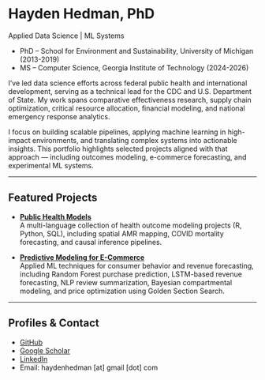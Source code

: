 # Hayden Hedman, PhD

Applied Data Science | ML Systems

- PhD – School for Environment and Sustainability, University of Michigan (2013-2019)
- MS – Computer Science, Georgia Institute of Technology (2024-2026)

I’ve led data science efforts across federal public health and international development, serving as a technical lead for the CDC and U.S. Department of State. My work spans comparative effectiveness research, supply chain optimization, critical resource allocation, financial modeling, and national emergency response analytics.

I focus on building scalable pipelines, applying machine learning in high-impact environments, and translating complex systems into actionable insights. This portfolio highlights selected projects aligned with that approach — including outcomes modeling, e-commerce forecasting, and experimental ML systems.


---

## Featured Projects

- **[Public Health Models](https://github.com/h-hedman/public-health-models)**  
  A multi-language collection of health outcome modeling projects (R, Python, SQL), including spatial AMR mapping, COVID mortality forecasting, and causal inference pipelines.

- **[Predictive Modeling for E-Commerce](https://github.com/h-hedman/ecommerce-ml)**  
  Applied ML techniques for consumer behavior and revenue forecasting, including Random Forest purchase prediction, LSTM-based revenue forecasting, NLP review summarization, Bayesian compartmental modeling, and price optimization using Golden Section Search.

---

## Profiles & Contact

- [GitHub](https://github.com/h-hedman)  
- [Google Scholar](https://scholar.google.com/citations?user=UW_UW9QAAAAJ&hl=en)  
- [LinkedIn](https://www.linkedin.com/in/hayden-hedman/)  
- Email: haydenhedman [at] gmail [dot] com
